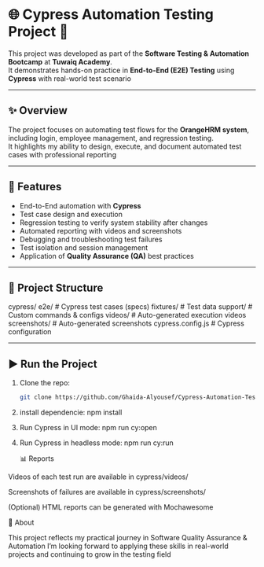 # 🌐 Cypress Automation Testing Project 🚀

This project was developed as part of the **Software Testing & Automation Bootcamp** at **Tuwaiq Academy**.  
It demonstrates hands-on practice in **End-to-End (E2E) Testing** using **Cypress** with real-world test scenario

---

## ✨ Overview
The project focuses on automating test flows for the **OrangeHRM system**, including login, employee management, and regression testing.  
It highlights my ability to design, execute, and document automated test cases with professional reporting

---

## 🔧 Features
- End-to-End automation with **Cypress**  
- Test case design and execution  
- Regression testing to verify system stability after changes  
- Automated reporting with videos and screenshots  
- Debugging and troubleshooting test failures  
- Test isolation and session management  
- Application of **Quality Assurance (QA)** best practices  

---

## 📂 Project Structure

cypress/
e2e/ # Cypress test cases (specs)
fixtures/ # Test data
support/ # Custom commands & configs
videos/ # Auto-generated execution videos
screenshots/ # Auto-generated screenshots
cypress.config.js # Cypress configuration


---

## ▶️ Run the Project
1. Clone the repo:
   ```bash
   git clone https://github.com/Ghaida-Alyousef/Cypress-Automation-Testing.git
2. install dependencie:
npm install

3. Run Cypress in UI mode:
   npm run cy:open
   
4. Run Cypress in headless mode:
   npm run cy:run


   📊 Reports

Videos of each test run are available in cypress/videos/

Screenshots of failures are available in cypress/screenshots/

(Optional) HTML reports can be generated with Mochawesome


📌 About

This project reflects my practical journey in Software Quality Assurance & Automation
I’m looking forward to applying these skills in real-world projects and continuing to grow in the testing field

